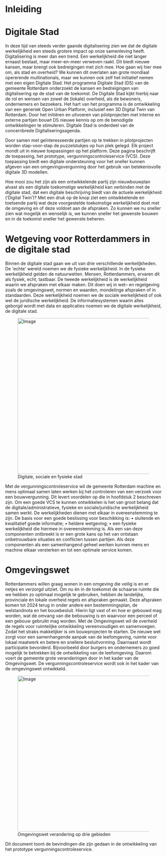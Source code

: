 # Inleiding

# Digitale Stad
In deze tijd van steeds verder gaande digitalisering zien we dat de digitale werkelijkheid een steeds grotere impact op onze samenleving heeft. Digitalisering is meer dan een trend. Een werkelijkheid die niet langer ernaast bestaat, maar meer-en-meer verweven raakt. Dit biedt nieuwe kansen, maar brengt ook bedreigingen met zich mee. Hoe gaan wij hier mee om, als stad en overheid? We kunnen dit overlaten aan grote mondiaal opererende multinationals, maar we kunnen ook zelf het initiatief nemen met een eigen Digitale Stad. Het programma Digitale Stad (DS) van de gemeente Rotterdam onderzoekt de kansen en bedreigingen van digitalisering op de stad van de toekomst. De Digitale Stad kijkt hierbij naar de rol en wensen van zowel de (lokale) overheid, als de bewoners, ondernemers en bezoekers. Het hart van het programma is de ontwikkeling van een generiek Open Urban Platform, inclusief een 3D Digital Twin van Rotterdam. Door het initiëren en uitvoeren van pilotprojecten met interne en externe partijen bouwt DS nieuwe kennis op om de benodigde ontwikkelingen te stimuleren. Digitale Stad is onderdeel van de concernbrede Digitaliseringsagenda.

Door samen met geïnteresseerde partijen op te trekken in pilotprojecten worden stap-voor-stap de puzzelstukjes op hun plek gelegd. Elk project mondt uit in nieuwe toepassingen op het platform. Deze pagina beschrijft de toepassing, het prototype, vergunningscontroleservice (VCS). Deze toepassing biedt een digitale ondersteuning voor het sneller kunnen afgeven van een omgevingsvergunning door het gebruik van betekenisvolle digitale 3D modellen.

Hoe mooi zou het zijn als een ontwikkelende partij zijn nieuwbouwplan alvast als een digitale toekomstige werkelijkheid kan verbinden met de digitale stad, dat een digitale beschrijving biedt van de actuele werkelijkheid (‘Digital Twin’)? Met een druk op de knop ziet een ontwikkelende en toetsende partij wat deze voorgestelde toekomstige werkelijkheid doet met de omgeving en of deze voldoet aan de afspraken. Zo kunnen we nu sneller zien wat mogelijk en wenselijk is, we kunnen sneller het gewenste bouwen en in de toekomst sneller het gewenste beheren. 

# Wetgeving voor Rotterdammers in de digitale stad
Binnen de digitale stad gaan we uit van drie verschillende werkelijkheden. De 'echte' wereld noemen we de fysieke werkelijkheid. In de fysieke werkelijkheid gelden de natuurwetten. Mensen, Rotterdammers, ervaren dit als fysiek, echt, tastbaar. De tweede werkelijkheid is de werkelijkheid waarin we afspraken met elkaar maken. Dit doen wij in wet– en regelgeving zoals de omgevingswet, normen en waarden, mondelinge afspraken of in standaarden. Deze werkelijkheid noemen we de sociale werkelijkheid of ook wel de juridische werkelijkheid. De informatiesystemen waarin alles geborgd wordt met data en applicaties noemen we de digitale werkelijkheid, de digitale stad.

<figure>
<img src=".\h\media\Digitale Sociale en Fysieke stad.jpg"alt="Image" style="width:500px;">
<figcaption>Digitale, sociale en fysieke stad</caption>
</figure>

Met de vergunningscontroleservice wil de gemeente Rotterdam machine en mens optimaal samen laten werken bij het controleren van een verzoek voor een bouwvergunning. Dit levert voordelen op die in hoofdstuk 2 beschreven zijn. Om een goede VCS te kunnen ontwikkelen is het van groot belang dat de digitale/administratieve, fysieke en sociale/juridische werkelijkheid samen werkt. De werkelijkheden dienen met elkaar in overeenstemming te zijn. De basis voor een goede beslissing voor beschikking is:
    • sluitende en kwalitatief goede informatie;
    • heldere wetgeving; 
    • een fysieke werkelijkheid die hiermee in overeenstemming is. 
Als een van deze componenten ontbreekt is er een grote kans op het van ontstaan onbetrouwbare situaties en conflicten tussen partijen. Als deze componenten als een samenhangend geheel werken kunnen mens en machine elkaar versterken en tot een optimale service komen. 

# Omgevingswet
Rotterdammers willen graag wonen in een omgeving die veilig is en er netjes en verzorgd uitziet. Om nu én in de toekomst de schaarse ruimte die we hebben zo optimaal mogelijk te gebruiken, hebben de landelijke, provinciale én lokale overheid regels en afspraken gemaakt. Deze afspraken komen tot 2024 terug in onder andere een bestemmingsplan, de welstandnota en het bouwbesluit. Hierin ligt vast of en hoe er gebouwd mag worden, wat de omvang van die bebouwing is en waarvoor een perceel of een gebouw gebruikt mag worden. 
Met de Omgevingswet wil de overheid de regels voor ruimtelijke ontwikkeling vereenvoudigen en samenvoegen. Zodat het straks makkelijker is om bouwprojecten te starten. De nieuwe wet zorgt voor een samenhangende aanpak van de leefomgeving, ruimte voor lokaal maatwerk en betere en snellere besluitvorming. Daarnaast wordt participatie bevorderd. Bijvoorbeeld door burgers en ondernemers zo goed mogelijk te betrekken bij de ontwikkeling van de leefomgeving. Daarom voert de gemeente grote veranderingen door in het kader van de Omgevingswet. De vergunningscontroleservice wordt ook in het kader van de omgevingswet ontwikkeld. 

<figure>
<img src=".\h\media\Omgevingswet Verandering op drie gebieden.jpg"alt="Image" style="width:500px;">
<figcaption> Omgevingswet verandering op drie gebieden </caption>
</figure>

Dit document toont de bevindingen die zijn gedaan in de ontwikkeling van het prototype vergunningscontroleservice. 




